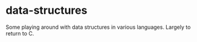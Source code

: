 data-structures
===============

Some playing around with data structures in various languages. Largely to return to C.
